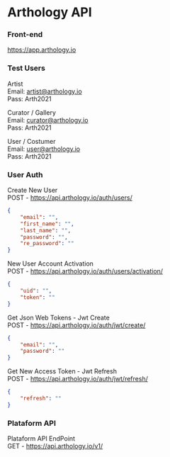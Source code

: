 # Arthology API

### Front-end
https://app.arthology.io

### Test Users

Artist\
Email: artist@arthology.io\
Pass: Arth2021

Curator / Gallery\
Email: curator@arthology.io\
Pass: Arth2021

User / Costumer\
Email: user@arthology.io\
Pass: Arth2021

### User Auth

Create New User\
POST - https://api.arthology.io/auth/users/
```json
{
    "email": "",
    "first_name": "",
    "last_name": "",
    "password": "",
    "re_password": ""
}
```
New User Account Activation\
POST - https://api.arthology.io/auth/users/activation/
```json
{
    "uid": "",
    "token": ""
}
```
Get Json Web Tokens - Jwt Create\
POST - https://api.arthology.io/auth/jwt/create/
```json
{
    "email": "",
    "password": ""
}
```
Get New Access Token - Jwt Refresh\
POST - https://api.arthology.io/auth/jwt/refresh/
```json
{
    "refresh": ""
}
```
### Plataform API
Plataform API EndPoint\
GET - https://api.arthology.io/v1/
